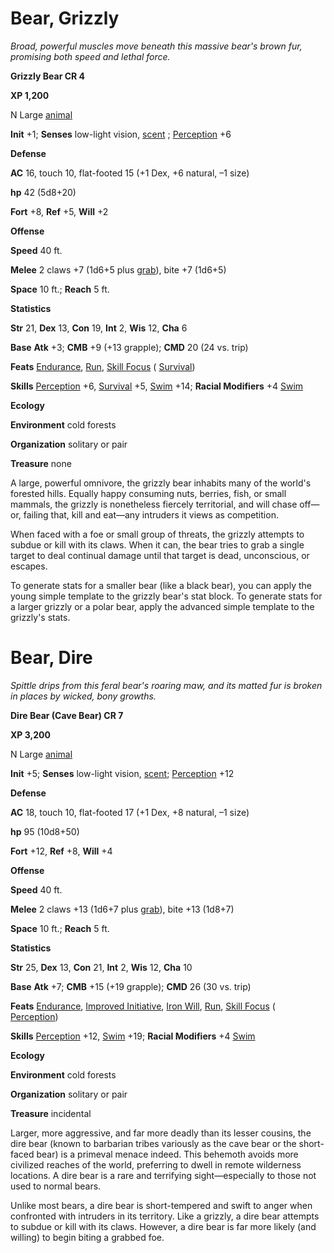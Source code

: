 # Bear, Grizzly

_Broad, powerful muscles move beneath this massive bear's brown fur, promising both speed and lethal force._

**Grizzly Bear CR 4**

**XP 1,200**

N Large [animal](creatureTypes#_animal)

**Init** +1; **Senses** low-light vision, [scent](universalMonsterRules#_scent) ; [Perception](../skills/perception#_perception) +6

**Defense**

**AC** 16, touch 10, flat-footed 15 (+1 Dex, +6 natural, –1 size)

**hp** 42 (5d8+20)

**Fort** +8, **Ref** +5, **Will** +2

**Offense**

**Speed** 40 ft.

**Melee** 2 claws +7 (1d6+5 plus [grab](universalMonsterRules#_grab)), bite +7 (1d6+5)

**Space** 10 ft.; **Reach** 5 ft.

**Statistics**

**Str** 21, **Dex** 13, **Con** 19, **Int** 2, **Wis** 12, **Cha** 6

**Base**  **Atk** +3; **CMB** +9 (+13 grapple); **CMD** 20 (24 vs. trip)

**Feats** [Endurance](../feats#_endurance), [Run](../feats#_run), [Skill Focus](../feats#_skill-focus) ( [Survival](../skills/survival#_survival))

**Skills** [Perception](../skills/perception#_perception) +6, [Survival](../skills/survival#_survival) +5, [Swim](../skills/swim#_swim) +14; **Racial Modifiers** +4 [Swim](../skills/swim#_swim)

**Ecology**

**Environment** cold forests

**Organization** solitary or pair

**Treasure** none

A large, powerful omnivore, the grizzly bear inhabits many of the world's forested hills. Equally happy consuming nuts, berries, fish, or small mammals, the grizzly is nonetheless fiercely territorial, and will chase off—or, failing that, kill and eat—any intruders it views as competition.

When faced with a foe or small group of threats, the grizzly attempts to subdue or kill with its claws. When it can, the bear tries to grab a single target to deal continual damage until that target is dead, unconscious, or escapes.

To generate stats for a smaller bear (like a black bear), you can apply the young simple template to the grizzly bear's stat block. To generate stats for a larger grizzly or a polar bear, apply the advanced simple template to the grizzly's stats.

# Bear, Dire

_Spittle drips from this feral bear's roaring maw, and its matted fur is broken in places by wicked, bony growths._

**Dire Bear (Cave Bear) CR 7**

**XP 3,200**

N Large [animal](creatureTypes#_animal)

**Init** +5; **Senses** low-light vision, [scent](universalMonsterRules#_scent); [Perception](../skills/perception#_perception) +12

**Defense**

**AC** 18, touch 10, flat-footed 17 (+1 Dex, +8 natural, –1 size)

**hp** 95 (10d8+50)

**Fort** +12, **Ref** +8, **Will** +4

**Offense**

**Speed** 40 ft.

**Melee** 2 claws +13 (1d6+7 plus [grab](universalMonsterRules#_grab)), bite +13 (1d8+7)

**Space** 10 ft.; **Reach** 5 ft.

**Statistics**

**Str** 25, **Dex** 13, **Con** 21, **Int** 2, **Wis** 12, **Cha** 10

**Base**  **Atk** +7; **CMB** +15 (+19 grapple); **CMD** 26 (30 vs. trip)

**Feats** [Endurance](../feats#_endurance), [Improved Initiative](../feats#_improved-initiative), [Iron Will](../feats#_iron-will), [Run](../feats#_run), [Skill Focus](../feats#_skill-focus) ( [Perception](../skills/perception#_perception))

**Skills** [Perception](../skills/perception#_perception) +12, [Swim](../skills/swim#_swim) +19; **Racial Modifiers** +4 [Swim](../skills/swim#_swim)

**Ecology**

**Environment** cold forests

**Organization** solitary or pair

**Treasure** incidental

Larger, more aggressive, and far more deadly than its lesser cousins, the dire bear (known to barbarian tribes variously as the cave bear or the short-faced bear) is a primeval menace indeed. This behemoth avoids more civilized reaches of the world, preferring to dwell in remote wilderness locations. A dire bear is a rare and terrifying sight—especially to those not used to normal bears.

Unlike most bears, a dire bear is short-tempered and swift to anger when confronted with intruders in its territory. Like a grizzly, a dire bear attempts to subdue or kill with its claws. However, a dire bear is far more likely (and willing) to begin biting a grabbed foe.

